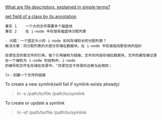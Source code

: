 [What are file descriptors, explained in simple terms?](https://stackoverflow.com/questions/5256599/what-are-file-descriptors-explained-in-simple-terms)

[get field of a class by its annotation](https://stackoverflow.com/questions/38425037/how-to-get-field-of-a-class-by-its-annotation)

    事实 1    一个大的文件需要多个磁盘块
    事实 2    在 i-node 中存放有磁盘块分配列表

    - 问题：一个固定大小的 i-node 如何存储较长的分配列表？
    解决方案：将分配列表的大部分存储在数据块，在 i-node 中存放指向那些块的指针

    目录包含的是文件的引用，每个引用被称为链接。文件的内容存储在数据块，文件的属性被记录在一个被称为 i-node 的结构中，i-node
    的编号和文件名存储在目录中。"目录包含子目录的远离与此相同；

    ln：创建一个文件的链接

To create a new symlink(will fail if symlink exists already)

> ln -s /path/to/file /path/to/symlink

To create or update a symlink

> ln -sf /path/to/file /path/to/symlink